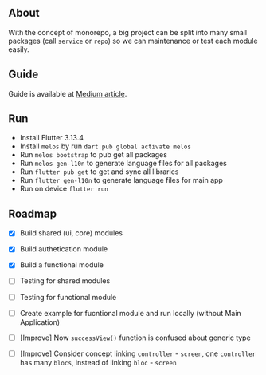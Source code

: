 ## About

With the concept of monorepo, a big project can be split into many small packages (call `service` or `repo`) so we can maintenance or test each module easily.

## Guide
Guide is available at [Medium article](https://medium.com/@tungnd.dev/micro-frontend-in-flutter-modularization-application-dde7dea454e4).


## Run
* Install Flutter 3.13.4
* Install `melos` by run `dart pub global activate melos`
* Run `melos bootstrap` to pub get all packages
* Run `melos gen-l10n` to generate language files for all packages
* Run `flutter pub get` to get and sync all libraries
* Run `flutter gen-l10n` to generate language files for main app
* Run on device  `flutter run`

## Roadmap
* [x] Build shared (ui, core) modules
* [x] Build authetication module
* [x] Build a functional module
* [ ] Testing for shared modules
* [ ] Testing for functional module
* [ ] Create example for fucntional module and run locally (without Main Application)
* [ ] [Improve] Now `successView()` function is confused about generic type
* [ ] [Improve] Consider concept linking `controller` - `screen`, one `controller` has many `blocs`, instead of linking `bloc` - `screen`


